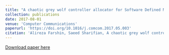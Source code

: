 ```yaml
---
title: "A chaotic grey wolf controller allocator for Software Defined Mobile Network (SDMN) for 5th generation of cloud-based cellular systems (5G)"
collection: publications
date: 2017-08-01
venue: 'Computer Communications'
paperurl: 'https://doi.org/10.1016/j.comcom.2017.05.003'
citation: 'Alireza Farshin, Saeed Sharifian, A chaotic grey wolf controller allocator for Software Defined Mobile Network (SDMN) for 5th generation of cloud-based cellular systems (5G), Computer Communications, Volume 108, 2017, Pages 94-109, ISSN 0140-3664.'
---
```


[Download paper here](https://doi.org/10.1016/j.comcom.2017.05.003)

